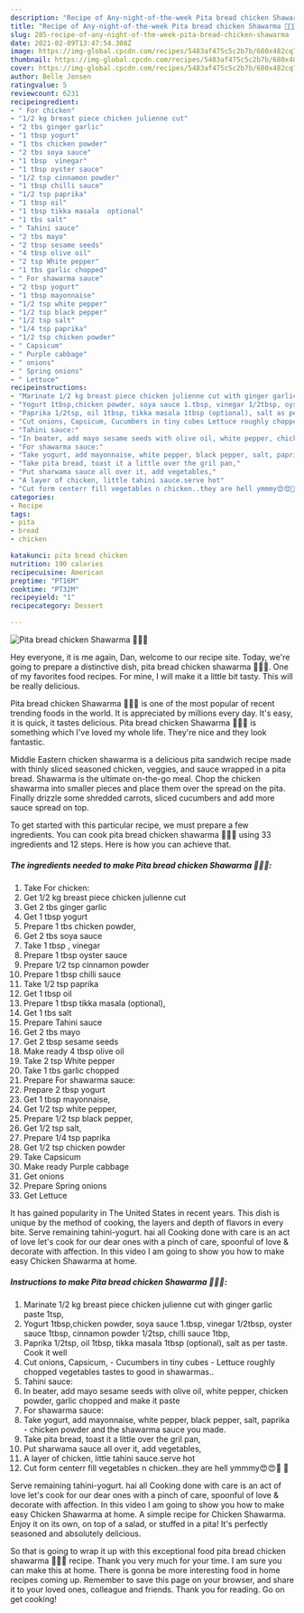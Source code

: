```yaml
---
description: "Recipe of Any-night-of-the-week Pita bread chicken Shawarma 🌮🥙🌯"
title: "Recipe of Any-night-of-the-week Pita bread chicken Shawarma 🌮🥙🌯"
slug: 285-recipe-of-any-night-of-the-week-pita-bread-chicken-shawarma
date: 2021-02-09T13:47:54.308Z
image: https://img-global.cpcdn.com/recipes/5483af475c5c2b7b/680x482cq70/pita-bread-chicken-shawarma-🌮🥙🌯-recipe-main-photo.jpg
thumbnail: https://img-global.cpcdn.com/recipes/5483af475c5c2b7b/680x482cq70/pita-bread-chicken-shawarma-🌮🥙🌯-recipe-main-photo.jpg
cover: https://img-global.cpcdn.com/recipes/5483af475c5c2b7b/680x482cq70/pita-bread-chicken-shawarma-🌮🥙🌯-recipe-main-photo.jpg
author: Belle Jensen
ratingvalue: 5
reviewcount: 6231
recipeingredient:
- " For chicken"
- "1/2 kg breast piece chicken julienne cut"
- "2 tbs ginger garlic"
- "1 tbsp yogurt"
- "1 tbs chicken powder"
- "2 tbs soya sauce"
- "1 tbsp  vinegar"
- "1 tbsp oyster sauce"
- "1/2 tsp cinnamon powder"
- "1 tbsp chilli sauce"
- "1/2 tsp paprika"
- "1 tbsp oil"
- "1 tbsp tikka masala  optional"
- "1 tbs salt"
- " Tahini sauce"
- "2 tbs mayo"
- "2 tbsp sesame seeds"
- "4 tbsp olive oil"
- "2 tsp White pepper"
- "1 tbs garlic chopped"
- " For shawarma sauce"
- "2 tbsp yogurt"
- "1 tbsp mayonnaise"
- "1/2 tsp white pepper"
- "1/2 tsp black pepper"
- "1/2 tsp salt"
- "1/4 tsp paprika"
- "1/2 tsp chicken powder"
- " Capsicum"
- " Purple cabbage"
- " onions"
- " Spring onions"
- " Lettuce"
recipeinstructions:
- "Marinate 1/2 kg breast piece chicken julienne cut with ginger garlic paste 1tsp,"
- "Yogurt 1tbsp,chicken powder, soya sauce 1.tbsp, vinegar 1/2tbsp, oyster sauce 1tbsp, cinnamon powder 1/2tsp, chilli sauce 1tbp,"
- "Paprika 1/2tsp, oil 1tbsp, tikka masala 1tbsp (optional), salt as per taste. Cook it well"
- "Cut onions, Capsicum, Cucumbers in tiny cubes Lettuce roughly chopped vegetables tastes to good in shawarmas.."
- "Tahini sauce:"
- "In beater, add mayo sesame seeds with olive oil, white pepper, chicken powder, garlic chopped and make it paste"
- "For shawarma sauce:"
- "Take yogurt, add mayonnaise, white pepper, black pepper, salt, paprika chicken powder and the shawarma sauce you made."
- "Take pita bread, toast it a little over the gril pan,"
- "Put sharwama sauce all over it, add vegetables,"
- "A layer of chicken, little tahini sauce.serve hot"
- "Cut form centerr fill vegetables n chicken..they are hell ymmmy😍😍🥰 🥰"
categories:
- Recipe
tags:
- pita
- bread
- chicken

katakunci: pita bread chicken 
nutrition: 190 calories
recipecuisine: American
preptime: "PT16M"
cooktime: "PT32M"
recipeyield: "1"
recipecategory: Dessert

---
```



![Pita bread chicken Shawarma 🌮🥙🌯](https://img-global.cpcdn.com/recipes/5483af475c5c2b7b/680x482cq70/pita-bread-chicken-shawarma-🌮🥙🌯-recipe-main-photo.jpg)

Hey everyone, it is me again, Dan, welcome to our recipe site. Today, we're going to prepare a distinctive dish, pita bread chicken shawarma 🌮🥙🌯. One of my favorites food recipes. For mine, I will make it a little bit tasty. This will be really delicious.

Pita bread chicken Shawarma 🌮🥙🌯 is one of the most popular of recent trending foods in the world. It is appreciated by millions every day. It's easy, it is quick, it tastes delicious. Pita bread chicken Shawarma 🌮🥙🌯 is something which I've loved my whole life. They're nice and they look fantastic.

Middle Eastern chicken shawarma is a delicious pita sandwich recipe made with thinly sliced seasoned chicken, veggies, and sauce wrapped in a pita bread. Shawarma is the ultimate on-the-go meal. Chop the chicken shawarma into smaller pieces and place them over the spread on the pita. Finally drizzle some shredded carrots, sliced cucumbers and add more sauce spread on top.


To get started with this particular recipe, we must prepare a few ingredients. You can cook pita bread chicken shawarma 🌮🥙🌯 using 33 ingredients and 12 steps. Here is how you can achieve that.

<!--inarticleads1-->

##### The ingredients needed to make Pita bread chicken Shawarma 🌮🥙🌯:

1. Take  For chicken:
1. Get 1/2 kg breast piece chicken julienne cut
1. Get 2 tbs ginger garlic
1. Get 1 tbsp yogurt
1. Prepare 1 tbs chicken powder,
1. Get 2 tbs soya sauce
1. Take 1 tbsp , vinegar
1. Prepare 1 tbsp oyster sauce
1. Prepare 1/2 tsp cinnamon powder
1. Prepare 1 tbsp chilli sauce
1. Take 1/2 tsp paprika
1. Get 1 tbsp oil
1. Prepare 1 tbsp tikka masala  (optional),
1. Get 1 tbs salt
1. Prepare  Tahini sauce
1. Get 2 tbs mayo
1. Get 2 tbsp sesame seeds
1. Make ready 4 tbsp olive oil
1. Take 2 tsp White pepper
1. Take 1 tbs garlic chopped
1. Prepare  For shawarma sauce:
1. Prepare 2 tbsp yogurt
1. Get 1 tbsp mayonnaise,
1. Get 1/2 tsp white pepper,
1. Prepare 1/2 tsp black pepper,
1. Get 1/2 tsp salt,
1. Prepare 1/4 tsp paprika
1. Get 1/2 tsp chicken powder
1. Take  Capsicum
1. Make ready  Purple cabbage
1. Get  onions
1. Prepare  Spring onions
1. Get  Lettuce


It has gained popularity in The United States in recent years. This dish is unique by the method of cooking, the layers and depth of flavors in every bite. Serve remaining tahini-yogurt. hai all Cooking done with care is an act of love let&#39;s cook for our dear ones with a pinch of care, spoonful of love &amp; decorate with affection. In this video I am going to show you how to make easy Chicken Shawarma at home. 

<!--inarticleads2-->

##### Instructions to make Pita bread chicken Shawarma 🌮🥙🌯:

1. Marinate 1/2 kg breast piece chicken julienne cut with ginger garlic paste 1tsp,
1. Yogurt 1tbsp,chicken powder, soya sauce 1.tbsp, vinegar 1/2tbsp, oyster sauce 1tbsp, cinnamon powder 1/2tsp, chilli sauce 1tbp,
1. Paprika 1/2tsp, oil 1tbsp, tikka masala 1tbsp (optional), salt as per taste. Cook it well
1. Cut onions, Capsicum, - Cucumbers in tiny cubes - Lettuce roughly chopped vegetables tastes to good in shawarmas..
1. Tahini sauce:
1. In beater, add mayo sesame seeds with olive oil, white pepper, chicken powder, garlic chopped and make it paste
1. For shawarma sauce:
1. Take yogurt, add mayonnaise, white pepper, black pepper, salt, paprika - chicken powder and the shawarma sauce you made.
1. Take pita bread, toast it a little over the gril pan,
1. Put sharwama sauce all over it, add vegetables,
1. A layer of chicken, little tahini sauce.serve hot
1. Cut form centerr fill vegetables n chicken..they are hell ymmmy😍😍🥰 🥰


Serve remaining tahini-yogurt. hai all Cooking done with care is an act of love let&#39;s cook for our dear ones with a pinch of care, spoonful of love &amp; decorate with affection. In this video I am going to show you how to make easy Chicken Shawarma at home. A simple recipe for Chicken Shawarma. Enjoy it on its own, on top of a salad, or stuffed in a pita! It&#39;s perfectly seasoned and absolutely delicious. 

So that is going to wrap it up with this exceptional food pita bread chicken shawarma 🌮🥙🌯 recipe. Thank you very much for your time. I am sure you can make this at home. There is gonna be more interesting food in home recipes coming up. Remember to save this page on your browser, and share it to your loved ones, colleague and friends. Thank you for reading. Go on get cooking!
